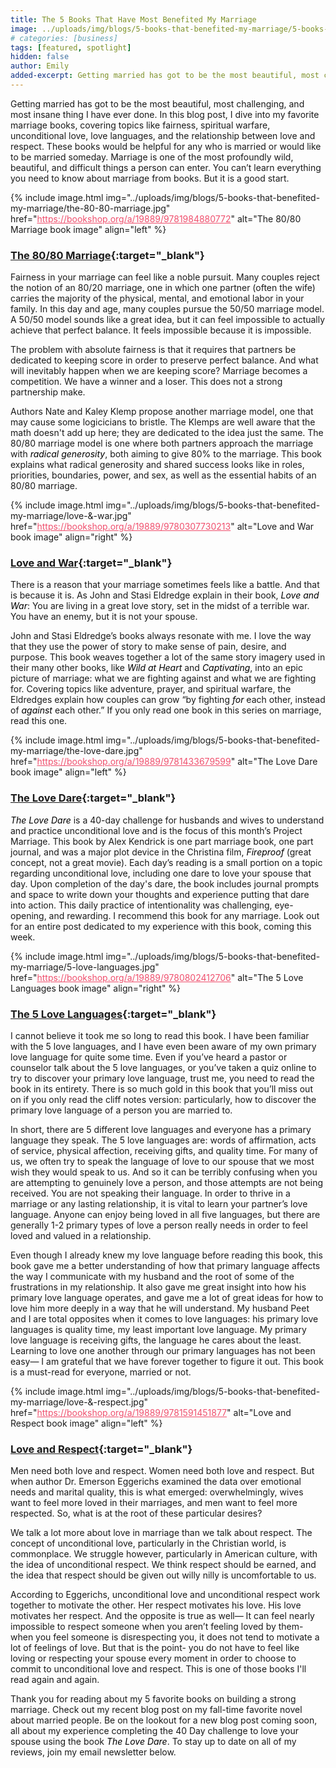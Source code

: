 ```yaml
---
title: The 5 Books That Have Most Benefited My Marriage
image: ../uploads/img/blogs/5-books-that-benefited-my-marriage/5-books-that-have-benefited-my-marriage.jpg
# categories: [business]
tags: [featured, spotlight]
hidden: false
author: Emily
added-excerpt: Getting married has got to be the most beautiful, most challenging, and most insane thing I have ever done. In this blog post, I dive into my favorite marriage books, covering topics like fairness, spiritual warfare, unconditional love, love languages, and the relationship between love and respect. These books would be helpful for any who is married or would like to be married someday. Marriage is one of the most profoundly wild, beautiful, and difficult things a person can enter. You can’t learn everything you need to know about marriage from books. But it is a good start.
---
```


<style> em {color: black;} p a {color: #f0506e;}</style>

Getting married has got to be the most beautiful, most challenging, and most insane thing I have ever done. In this blog post, I dive into my favorite marriage books, covering topics like fairness, spiritual warfare, unconditional love, love languages, and the relationship between love and respect. These books would be helpful for any who is married or would like to be married someday. Marriage is one of the most profoundly wild, beautiful, and difficult things a person can enter. You can’t learn everything you need to know about marriage from books. But it is a good start.

{% include image.html img="../uploads/img/blogs/5-books-that-benefited-my-marriage/the-80-80-marriage.jpg" href="https://bookshop.org/a/19889/9781984880772" alt="The 80/80 Marriage book image" align="left" %}

### [The 80/80 Marriage](https://bookshop.org/a/19889/9781984880772){:target="\_blank"}

Fairness in your marriage can feel like a noble pursuit. Many couples reject the notion of an 80/20 marriage, one in which one partner (often the wife) carries the majority of the physical, mental, and emotional labor in your family. In this day and age, many couples pursue the 50/50 marriage model. A 50/50 model sounds like a great idea, but it can feel impossible to actually achieve that perfect balance. It feels impossible because it is impossible.

The problem with absolute fairness is that it requires that partners be dedicated to keeping score in order to preserve perfect balance. And what will inevitably happen when we are keeping score? Marriage becomes a competition. We have a winner and a loser. This does not a strong partnership make.

Authors Nate and Kaley Klemp propose another marriage model, one that may cause some logicicians to bristle. The Klemps are well aware that the math doesn't add up here; they are dedicated to the idea just the same. The 80/80 marriage model is one where both partners approach the marriage with _radical generosity_, both aiming to give 80% to the marriage. This book explains what radical generosity and shared success looks like in roles, priorities, boundaries, power, and sex, as well as the essential habits of an 80/80 marriage.

{% include image.html img="../uploads/img/blogs/5-books-that-benefited-my-marriage/love-&-war.jpg" href="https://bookshop.org/a/19889/9780307730213" alt="Love and War book image" align="right" %}

### [Love and War](https://bookshop.org/a/19889/9780307730213){:target="\_blank"}

There is a reason that your marriage sometimes feels like a battle. And that is because it is. As John and Stasi Eldredge explain in their book, _Love and War_: You are living in a great love story, set in the midst of a terrible war. You have an enemy, but it is not your spouse.

John and Stasi Eldredge’s books always resonate with me. I love the way that they use the power of story to make sense of pain, desire, and purpose. This book weaves together a lot of the same story imagery used in their many other books, like _Wild at Heart_ and _Captivating_, into an epic picture of marriage: what we are fighting against and what we are fighting for. Covering topics like adventure, prayer, and spiritual warfare, the Eldredges explain how couples can grow “by fighting _for_ each other, instead of _against_ each other.” If you only read one book in this series on marriage, read this one.

{% include image.html img="../uploads/img/blogs/5-books-that-benefited-my-marriage/the-love-dare.jpg" href="https://bookshop.org/a/19889/9781433679599" alt="The Love Dare book image" align="left" %}

### [The Love Dare](https://bookshop.org/a/19889/9781433679599){:target="\_blank"}

_The Love Dare_ is a 40-day challenge for husbands and wives to understand and practice unconditional love and is the focus of this month’s Project Marriage. This book by Alex Kendrick is one part marriage book, one part journal, and was a major plot device in the Christina film, _Fireproof_ (great concept, not a great movie). Each day’s reading is a small portion on a topic regarding unconditional love, including one dare to love your spouse that day. Upon completion of the day's dare, the book includes journal prompts and space to write down your thoughts and experience putting that dare into action. This daily practice of intentionality was challenging, eye-opening, and rewarding. I recommend this book for any marriage. Look out for an entire post dedicated to my experience with this book, coming this week.

{% include image.html img="../uploads/img/blogs/5-books-that-benefited-my-marriage/5-love-languages.jpg" href="https://bookshop.org/a/19889/9780802412706" alt="The 5 Love Languages book image" align="right" %}

### [The 5 Love Languages](https://bookshop.org/a/19889/9780802412706){:target="\_blank"}

I cannot believe it took me so long to read this book. I have been familiar with the 5 love languages, and I have even been aware of my own primary love language for quite some time. Even if you’ve heard a pastor or counselor talk about the 5 love languages, or you’ve taken a quiz online to try to discover your primary love language, trust me, you need to read the book in its entirety. There is so much gold in this book that you’ll miss out on if you only read the cliff notes version: particularly, how to discover the primary love language of a person you are married to.

In short, there are 5 different love languages and everyone has a primary language they speak. The 5 love languages are: words of affirmation, acts of service, physical affection, receiving gifts, and quality time. For many of us, we often try to speak the language of love to our spouse that we most wish they would speak to us. And so it can be terribly confusing when you are attempting to genuinely love a person, and those attempts are not being received. You are not speaking their language. In order to thrive in a marriage or any lasting relationship, it is vital to learn your partner’s love language. Anyone can enjoy being loved in all five languages, but there are generally 1-2 primary types of love a person really needs in order to feel loved and valued in a relationship.

Even though I already knew my love language before reading this book, this book gave me a better understanding of how that primary language affects the way I communicate with my husband and the root of some of the frustrations in my relationship. It also gave me great insight into how his primary love language operates, and gave me a lot of great ideas for how to love him more deeply in a way that he will understand. My husband Peet and I are total opposites when it comes to love languages: his primary love languages is quality time, my least important love language. My primary love language is receiving gifts, the language he cares about the least. Learning to love one another through our primary languages has not been easy— I am grateful that we have forever together to figure it out. This book is a must-read for everyone, married or not.

{% include image.html img="../uploads/img/blogs/5-books-that-benefited-my-marriage/love-&-respect.jpg" href="https://bookshop.org/a/19889/9781591451877" alt="Love and Respect book image" align="left" %}

### [Love and Respect](https://bookshop.org/a/19889/9781591451877){:target="\_blank"}

Men need both love and respect. Women need both love and respect. But when author Dr. Emerson Eggerichs examined the data over emotional needs and marital quality, this is what emerged: overwhelmingly, wives want to feel more loved in their marriages, and men want to feel more respected. So, what is at the root of these particular desires?

We talk a lot more about love in marriage than we talk about respect. The concept of unconditional love, particularly in the Christian world, is commonplace. We struggle however, particularly in American culture, with the idea of unconditional respect. We think respect should be earned, and the idea that respect should be given out willy nilly is uncomfortable to us.

According to Eggerichs, unconditional love and unconditional respect work together to motivate the other. Her respect motivates his love. His love motivates her respect. And the opposite is true as well— It can feel nearly impossible to respect someone when you aren’t feeling loved by them- when you feel someone is disrespecting you, it does not tend to motivate a lot of feelings of love. But that is the point- you do not have to feel like loving or respecting your spouse every moment in order to choose to commit to unconditional love and respect. This is one of those books I'll read again and again.

Thank you for reading about my 5 favorite books on building a strong marriage. Check out my recent blog post on my fall-time favorite novel about married people. Be on the lookout for a new blog post coming soon, all about my experience completing the 40 Day challenge to love your spouse using the book _The Love Dare_. To stay up to date on all of my reviews, join my email newsletter below.
